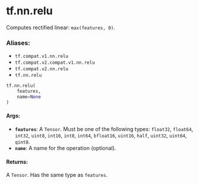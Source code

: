 <div itemscope itemtype="http://developers.google.com/ReferenceObject">
<meta itemprop="name" content="tf.nn.relu" />
<meta itemprop="path" content="Stable" />
</div>

# tf.nn.relu

Computes rectified linear: `max(features, 0)`.

### Aliases:

* `tf.compat.v1.nn.relu`
* `tf.compat.v2.compat.v1.nn.relu`
* `tf.compat.v2.nn.relu`
* `tf.nn.relu`

``` python
tf.nn.relu(
    features,
    name=None
)
```

<!-- Placeholder for "Used in" -->


#### Args:


* <b>`features`</b>: A `Tensor`. Must be one of the following types: `float32`, `float64`, `int32`, `uint8`, `int16`, `int8`, `int64`, `bfloat16`, `uint16`, `half`, `uint32`, `uint64`, `qint8`.
* <b>`name`</b>: A name for the operation (optional).


#### Returns:

A `Tensor`. Has the same type as `features`.

